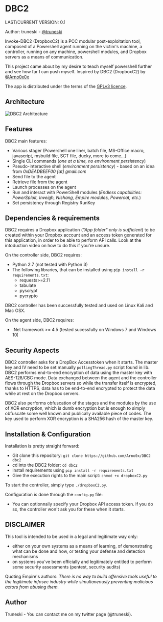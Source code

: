 DBC2
============
LAST/CURRENT VERSION: 0.1

Author: truneski - [@truneski](http://twitter.com/truneski)

Invoke-DBC2 (DropboxC2) is a POC modular post-exploitation tool, composed of a Powershell agent running on the victim's machine, 
a controller, running on any machine, powershell modules, and Dropbox servers as a means of communication.

This project came about by my desire to teach myself powershell further and see how far I can push myself.
Inspired by DBC2 (DropboxC2) by [@Arno0x0x](http://twitter.com/Arno0x0x) 
  
The app is distributed under the terms of the [GPLv3 licence](http://www.gnu.org/copyleft/gpl.html).

Architecture
----------------

![DBC2 Architecture](https://dl.dropboxusercontent.com/s/bwgtzt1x5e3zpxe/dbc2_architecture.jpg?dl=0 "DBC2 Architecture")


Features
----------------

DBC2 main features:
  - Various stager (Powershell one liner, batch file, MS-Office macro, javascript, msbuild file, SCT file, ducky, more to come...)
  - Single CLI commands (*one at a time, no environment persistency*)
  - Pseudo-interactive shell (*environment persistency*) - based on an idea from *0xDEADBEEF00 [at] gmail.com*
  - Send file to the agent
  - Retrieve file from the agent
  - Launch processes on the agent
  - Run and interact with PowerShell modules (*Endless capabilities: PowerSploit, Inveigh, Nishang, Empire modules, Powercat, etc.*)
  - Set persistency through Registry RunKey
  
Dependencies & requirements
----------------

DBC2 requires a Dropbox application (*"App folder" only is sufficient*) to be created within your Dropbox account and an access token generated for this application, in order to be able to perform API calls. Look at the intoduction video on how to do this if you're unsure.

On the controller side, DBC2 requires:
* Python 2.7 (not tested with Python 3)
* The following libraries, that can be installed using `pip install -r requirements.txt`:
  - requests>=2.11
  - tabulate
  - pyscrypt
  - pycrypto

DBC2 controller has been successfully tested and used on Linux Kali and Mac OSX.

On the agent side, DBC2 requires:
* .Net framework >= 4.5 (tested sucessfully on Windows 7 and Windows 10)

Security Aspects
-----------

DBC2 controller asks for a DropBox Accesstoken when it starts. The master key and IV need to be set manually `pollingThread.py` script found in lib.
DBC2 performs end-to-end encryption of data using the master key with AES-128/CBC mode. Data exchanged between the agent and the controller flows through the Dropbox servers so while the transfer itself is encrypted, thanks to HTTPS, data has to be end-to-end encrypted to protect the data while at rest on the Dropbox servers.

DBC2 also performs obfuscation of the stages and the modules by the use of XOR encryption, which is dumb encryption but is enough to simply obfuscate some well known and publically available piece of codes. The key used to perform XOR encryption is a SHA256 hash of the master key.


Installation & Configuration
------------

Installation is pretty straight forward:
* Git clone this repository: `git clone https://github.com/Arno0x/DBC2 dbc2`
* cd into the DBC2 folder: `cd dbc2`
* Install requirements using `pip install -r requirements.txt`
* Give the execution rights to the main script: `chmod +x dropboxC2.py`

To start the controller, simply type `./dropboxC2.py`.

Configuration is done through the `config.py` file:
* You can optionnally specify your Dropbox API access token. If you do so, the controller won't ask you for these when it starts.

DISCLAIMER
----------------
This tool is intended to be used in a legal and legitimate way only:
  - either on your own systems as a means of learning, of demonstrating what can be done and how, or testing your defense and detection mechanisms
  - on systems you've been officially and legitimately entitled to perform some security assessments (pentest, security audits)

Quoting Empire's authors:
*There is no way to build offensive tools useful to the legitimate infosec industry while simultaneously preventing malicious actors from abusing them.*

Author
----------------
Truneski - You can contact me on my twitter page (@truneski).

